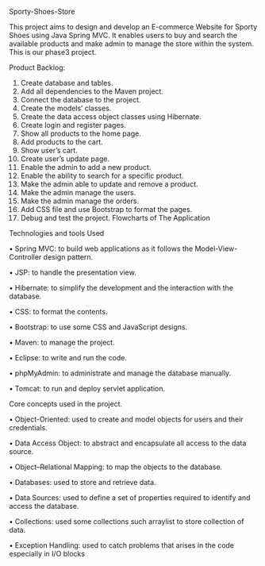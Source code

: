 Sporty-Shoes-Store


This project aims to design and develop an E-commerce Website for Sporty Shoes using Java Spring MVC. It enables users to buy and search the available products and make admin to manage the store within the system. This is our phase3 project.

Product Backlog:
1.	Create database and tables.
2.	Add all dependencies to the Maven project.
3.	Connect the database to the project.
4.	Create the models’ classes.
5.	Create the data access object classes using Hibernate.
6.	Create login and register pages.
7.	Show all products to the home page.
8.	Add products to the cart.
9.	Show user’s cart.
10.	Create user’s update page.
11.	Enable the admin to add a new product.
12.	Enable the ability to search for a specific product.
13.	Make the admin able to update and remove a product.
14.	Make the admin manage the users.
15.	Make the admin manage the orders.
16.	Add CSS file and use Bootstrap to format the pages.
17.	Debug and test the project.
Flowcharts of The Application
 
Technologies and tools Used

• Spring MVC: to build web applications as it follows the Model-View-Controller design pattern.

• JSP: to handle the presentation view.

• Hibernate: to simplify the development and the interaction with the database.

• CSS: to format the contents.

• Bootstrap: to use some CSS and JavaScript designs.

• Maven: to manage the project.

• Eclipse: to write and run the code.

• phpMyAdmin: to administrate and manage the database manually.

• Tomcat: to run and deploy servlet application.

Core concepts used in the project.

• Object-Oriented: used to create and model objects for users and their credentials.

• Data Access Object: to abstract and encapsulate all access to the data source.

• Object–Relational Mapping: to map the objects to the database.

• Databases: used to store and retrieve data.

• Data Sources: used to define a set of properties required to identify and access the database.

• Collections: used some collections such arraylist to store collection of data.

• Exception Handling: used to catch problems that arises in the code especially in I/O blocks


